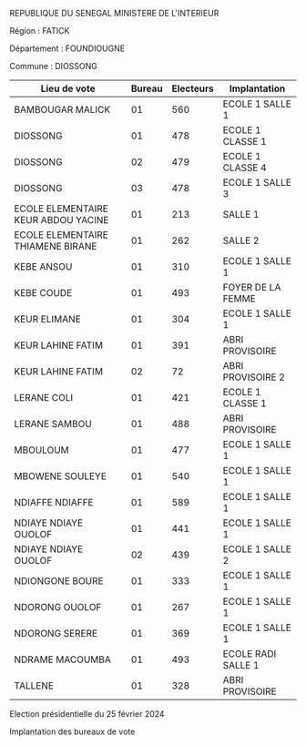 REPUBLIQUE DU SENEGAL MINISTERE DE L'INTERIEUR

Région : FATICK

Département : FOUNDIOUGNE

Commune : DIOSSONG

| Lieu de vote | Bureau | Electeurs | Implantation |
| - | - | - | - |
| BAMBOUGAR MALICK | 01 | 560 | ECOLE 1 SALLE 1 |
| DIOSSONG | 01 | 478 | ECOLE 1 CLASSE 1 |
| DIOSSONG | 02 | 479 | ECOLE 1 CLASSE 4 |
| DIOSSONG | 03 | 478 | ECOLE 1 SALLE 3 |
| ECOLE ELEMENTAIRE KEUR ABDOU YACINE | 01 | 213 | SALLE 1 |
| ECOLE ELEMENTAIRE THIAMENE BIRANE | 01 | 262 | SALLE 2 |
| KEBE ANSOU | 01 | 310 | ECOLE 1 SALLE 1 |
| KEBE COUDE | 01 | 493 | FOYER DE LA FEMME |
| KEUR ELIMANE | 01 | 304 | ECOLE 1 SALLE 1 |
| KEUR LAHINE FATIM | 01 | 391 | ABRI PROVISOIRE |
| KEUR LAHINE FATIM | 02 | 72 | ABRI PROVISOIRE 2 |
| LERANE COLI | 01 | 421 | ECOLE 1 CLASSE 1 |
| LERANE SAMBOU | 01 | 488 | ABRI PROVISOIRE |
| MBOULOUM | 01 | 477 | ECOLE 1 SALLE 1 |
| MBOWENE SOULEYE | 01 | 540 | ECOLE 1 SALLE 1 |
| NDIAFFE NDIAFFE | 01 | 589 | ECOLE 1 SALLE 1 |
| NDIAYE NDIAYE OUOLOF | 01 | 441 | ECOLE 1 SALLE 1 |
| NDIAYE NDIAYE OUOLOF | 02 | 439 | ECOLE 1 SALLE 2 |
| NDIONGONE BOURE | 01 | 333 | ECOLE 1 SALLE 1 |
| NDORONG OUOLOF | 01 | 267 | ECOLE 1 SALLE 1 |
| NDORONG SERERE | 01 | 369 | ECOLE 1 SALLE 1 |
| NDRAME MACOUMBA | 01 | 493 | ECOLE RADI SALLE 1 |
| TALLENE | 01 | 328 | ABRI PROVISOIRE |

<!-- PageNumber="4/20" -->

Election présidentielle du 25 février 2024

Implantation des bureaux de vote
